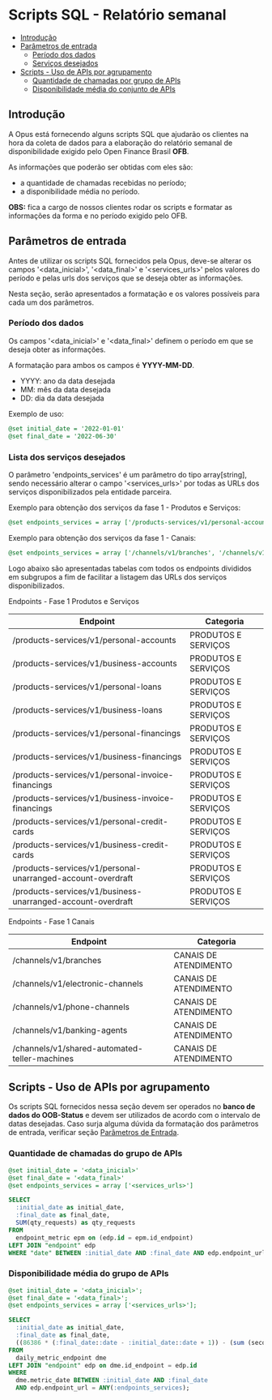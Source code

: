 # Scripts SQL - Relatório semanal

- [Introdução](#introdução)
- [Parâmetros de entrada](#parâmetros-de-entrada)
  - [Período dos dados](#período-dos-dados)
  - [Serviços desejados](#lista-dos-serviços-desejados)
- [Scripts - Uso de APIs por agrupamento](#scripts---uso-de-apis-por-agrupamento)
  - [Quantidade de chamadas por grupo de APIs](#quantidade-de-chamadas-por-grupo-de-apis)
  - [Disponibilidade média do conjunto de APIs](#disponibilidade-média---extração-de-dados-do-segundo-semestre)

## Introdução

A Opus está fornecendo alguns scripts SQL que ajudarão os clientes na hora da coleta
de dados para a elaboração do relatório semanal de disponibilidade exigido pelo
Open Finance Brasil **OFB**.

As informações que poderão ser obtidas com eles são:

- a quantidade de chamadas recebidas no período;
- a disponibilidade média no período.

**OBS:** fica a cargo de nossos clientes
rodar os scripts e formatar as informações da forma e no período exigido pelo OFB.

## Parâmetros de entrada

Antes de utilizar os scripts SQL fornecidos pela Opus, deve-se alterar os campos
'<data_inicial>', '<data_final>' e '<services_urls>'
pelos valores do período e pelas urls dos serviços que se deseja obter as informações.

Nesta seção, serão apresentados a formatação e os valores possíveis para cada um
dos parâmetros.

### Período dos dados

Os campos '<data_inicial>' e '<data_final>' definem o período em que se deseja
obter as informações.

A formatação para ambos os campos é **YYYY-MM-DD**.

- YYYY: ano da data desejada
- MM: mês da data desejada
- DD: dia da data desejada

Exemplo de uso:

```sql
@set initial_date = '2022-01-01'
@set final_date = '2022-06-30'
```

### Lista dos serviços desejados

O parâmetro 'endpoints_services' é um parâmetro do tipo array[string], sendo necessário
alterar o campo '<services_urls>' por todas as URLs dos serviços disponibilizados
pela entidade parceira.

Exemplo para obtenção dos serviços da fase 1 - Produtos e Serviços:

```sql
@set endpoints_services = array ['/products-services/v1/personal-accounts', '/products-services/v1/business-accounts', '/products-services/v1/personal-loans', '/products-services/v1/business-loans', '/products-services/v1/personal-financings', '/products-services/v1/business-financings', '/products-services/v1/personal-invoice-financings', '/products-services/v1/business-invoice-financings', '/products-services/v1/personal-credit-cards', '/products-services/v1/business-credit-cards', '/products-services/v1/personal-unarranged-account-overdraft', '/products-services/v1/business-unarranged-account-overdraft']
```

Exemplo para obtenção dos serviços da fase 1 - Canais:

```sql
@set endpoints_services = array ['/channels/v1/branches', '/channels/v1/electronic-channels', '/channels/v1/phone-channels', '/channels/v1/banking-agents', '/channels/v1/shared-automated-teller-machines']
```

Logo abaixo são apresentadas tabelas com todos os endpoints divididos em subgrupos
a fim de facilitar a listagem das URLs dos serviços disponibilizados.

Endpoints - Fase 1 Produtos e Serviços

| Endpoint                                                    | Categoria             |
| ----------------------------------------------------------- | --------------------- |
| /products-services/v1/personal-accounts                     | PRODUTOS E SERVIÇOS   |
| /products-services/v1/business-accounts                     | PRODUTOS E SERVIÇOS   |
| /products-services/v1/personal-loans                        | PRODUTOS E SERVIÇOS   |
| /products-services/v1/business-loans                        | PRODUTOS E SERVIÇOS   |
| /products-services/v1/personal-financings                   | PRODUTOS E SERVIÇOS   |
| /products-services/v1/business-financings                   | PRODUTOS E SERVIÇOS   |
| /products-services/v1/personal-invoice-financings           | PRODUTOS E SERVIÇOS   |
| /products-services/v1/business-invoice-financings           | PRODUTOS E SERVIÇOS   |
| /products-services/v1/personal-credit-cards                 | PRODUTOS E SERVIÇOS   |
| /products-services/v1/business-credit-cards                 | PRODUTOS E SERVIÇOS   |
| /products-services/v1/personal-unarranged-account-overdraft | PRODUTOS E SERVIÇOS   |
| /products-services/v1/business-unarranged-account-overdraft | PRODUTOS E SERVIÇOS   |

Endpoints - Fase 1 Canais

| Endpoint                                                    | Categoria             |
| ----------------------------------------------------------- | --------------------- |
| /channels/v1/branches                                       | CANAIS DE ATENDIMENTO |
| /channels/v1/electronic-channels                            | CANAIS DE ATENDIMENTO |
| /channels/v1/phone-channels                                 | CANAIS DE ATENDIMENTO |
| /channels/v1/banking-agents                                 | CANAIS DE ATENDIMENTO |
| /channels/v1/shared-automated-teller-machines               | CANAIS DE ATENDIMENTO |

## Scripts - Uso de APIs por agrupamento

Os scripts SQL fornecidos nessa seção devem ser operados no
**banco de dados do OOB-Status** e devem ser utilizados de acordo com o intervalo de
datas desejadas.
Caso surja alguma dúvida da formatação dos
parâmetros de entrada, verificar seção [Parâmetros de Entrada](#parâmetros-de-entrada).

### Quantidade de chamadas do grupo de APIs

```sql
@set initial_date = '<data_inicial>'
@set final_date = '<data_final>'
@set endpoints_services = array ['<services_urls>']

SELECT
  :initial_date as initial_date,
  :final_date as final_date,
  SUM(qty_requests) as qty_requests
FROM
  endpoint_metric epm on (edp.id = epm.id_endpoint)
LEFT JOIN "endpoint" edp
WHERE "date" BETWEEN :initial_date AND :final_date AND edp.endpoint_url = ANY(:endpoints_services);
```

### Disponibilidade média do grupo de APIs

```sql
@set initial_date = '<data_inicial>';
@set final_date = '<data_final>';
@set endpoints_services = array ['<services_urls>'];

SELECT
  :initial_date as initial_date,
  :final_date as final_date,
  ((86386 * (:final_date::date - :initial_date::date + 1)) - (sum (seconds_downtime))) / (86386 * (:final_date::date - :initial_date::date + 1))::decimal as perc_online
FROM
  daily_metric_endpoint dme
LEFT JOIN "endpoint" edp on dme.id_endpoint = edp.id
WHERE
  dme.metric_date BETWEEN :initial_date AND :final_date
  AND edp.endpoint_url = ANY(:endpoints_services);
```
